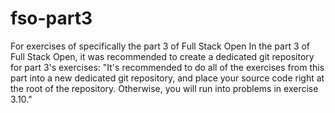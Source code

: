 # fso-part3
 For exercises of specifically the part 3 of Full Stack Open
 In the part 3 of Full Stack Open, it was recommended to create a dedicated git repository for part 3's exercises: "It's recommended to do all of the exercises from this part into a new dedicated git repository, and place your source code right at the root of the repository. Otherwise, you will run into problems in exercise 3.10."